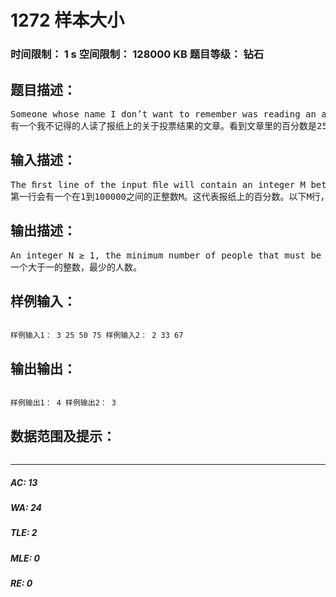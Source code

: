 # 1272 样本大小   
### 时间限制： 1 s     空间限制： 128000 KB     题目等级： 钻石  
## 题目描述：  

<pre>
Someone whose name I don’t want to remember was reading an article in the newspaper that mentioned the results of a poll. Upon seeing that the percentages that appeared in the article were all 25%, 50% and 75%, they thought that maybe the poll only included 4 people, and was then not very good. In this problem, your task is to come up with a program that would make a similar analysis. In particular, given the percentages that appear in a newspaper article, it is your task to determine the minimum number of people that must have been interviewed in order for those percentages to be possible, assuming that percentages are rounded to the closest integer, with .5 rounded up (so, 1 of 3 people corresponds to 33%, 2 of 3 people corresponds to 67%, and 155 of 1000 people corresponds to 16%).
有一个我不记得的人读了报纸上的关于投票结果的文章。看到文章里的百分数是25%，50%，75%，他们认为只有4个人投票（被揭穿了），你的任务就是写一个程序确定最少的一定被采访过的人数，才能使这个百分数变成可能，假设这些百分数被四舍五入成了整百分数。
</pre>
  
  
## 输入描述：  

<pre>
The ﬁrst line of the input ﬁle will contain an integer M between 1 and 100000 (inclusive). This represents the number of percentages that appear in the newspaper article you are analyzing. M lines will follow, each of them containing an integer percentage P, 0 ≤ P ≤ 100.
第一行会有一个在1到100000之间的正整数M。这代表报纸上的百分数。以下M行，会是一个P，0<=P<=100。
</pre>
  
  
## 输出描述：  

<pre>
An integer N ≥ 1, the minimum number of people that must be interviewed for all of the percent- ages in the input to correspond to a fraction of those people.
一个大于一的整数，最少的人数。
</pre>
  
  
## 样例输入：  

<pre><code>
样例输入1： 3 25 50 75 样例输入2： 2 33 67
</code></pre>
  
  
## 输出输出：  

<pre><code>
样例输出1： 4 样例输出2： 3
</code></pre>
  
  
## 数据范围及提示：  

<pre>
</pre>
  
  
***  

##### AC: 13  
##### WA: 24  
##### TLE: 2  
##### MLE: 0  
##### RE: 0  
